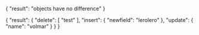 


{
    "result": "objects have no difference"
}

{
  "result": {
    "delete": [
      "test"
    ],
    "insert": {
      "newfield": "lerolero"
    },
    "update": {
      "name": "volmar"
    }
  }
}
